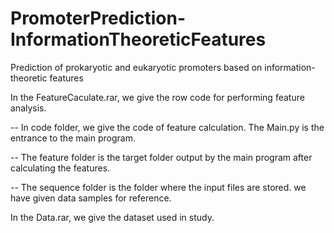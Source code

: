 # PromoterPrediction-InformationTheoreticFeatures

Prediction of prokaryotic and eukaryotic promoters based on information-theoretic features

In the FeatureCaculate.rar, we give the row code for performing feature analysis.

  -- In code folder, we give the code of feature calculation. The Main.py is the entrance to the main program.
  
  -- The feature folder is the target folder output by the main program after calculating the features.
  
  -- The sequence folder is the folder where the input files are stored. we have given data samples for reference.

In the Data.rar, we give the dataset used in study.
